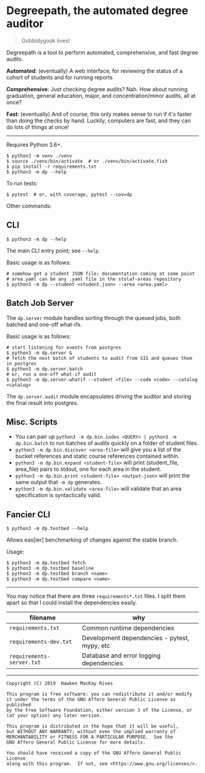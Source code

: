 # Degreepath, the automated degree auditor

> Gobbldygook lives!

Degreepath is a tool to perform automated, comprehensive, and fast degree audits.

**Automated**: (eventually) A web interface, for reviewing the status of a cohort of students and for running reports

**Comprehensive**: Just checking degree audits? Nah. How about running graduation, general education, major, and concentration/minor audits, all at once?

**Fast**: (eventually) And of course, this only makes sense to run if it's faster than doing the checks by hand. Luckily, computers are fast, and they can do lots of things at once!

---

Requires Python 3.6+.

```shell script
$ python3 -m venv ./venv
$ source ./venv/bin/activate  # or ./venv/bin/activate.fish
$ pip install -r requirements.txt
$ python3 -m dp --help
```

To run tests:

```shell script
$ pytest  # or, with coverage, pytest --cov=dp
```

Other commands:

## CLI

```shell script
$ python3 -m dp --help
```

The main CLI entry point; see `--help`.

Basic usage is as follows:

```shell script
# somehow get a student JSON file; documentation coming at some point
# area.yaml can be any .yaml file in the stolaf-areas repository
$ python3 -m dp --student <student.json> --area <area.yaml>
```

## Batch Job Server

The `dp.server` module handles sorting through the queued jobs, both batched and one-off what-ifs.

Basic usage is as follows:

```shell script
# start listening for events from postgres
$ python3 -m dp.server &
# fetch the next batch of students to audit from SIS and queues them in postgres
$ python3 -m dp.server.batch
# or, run a one-off what-if audit
$ python3 -m dp.server.whatif --student <file> --code <code> --catalog <catalog>
```

The `dp.server.audit` module encapsulates driving the auditor and storing the final result into postgres.

## Misc. Scripts

- You can pair up `python3 -m dp.bin.index <QUERY> | python3 -m dp.bin.batch` to run batches of audits quickly on a folder of student files.
- `python3 -m dp.bin.discover <area-file>` will give you a list of the bucket references and static course references contained within.
- `python3 -m dp.bin.expand <student-file>` will print (student_file, area_file) pairs to stdout, one for each area in the student.
- `python3 -m dp.bin.print <student-file> <output-json>` will print the same output that `-m dp` generates.
- `python3 -m dp.bin.validate <area-file>` will validate that an area specification is syntactically valid.

## Fancier CLI

```shell script
$ python3 -m dp.testbed --help
```

Allows eas[ier] benchmarking of changes against the stable branch.

Usage:

```shell script
$ python3 -m dp.testbed fetch
$ python3 -m dp.testbed baseline
$ python3 -m dp.testbed branch <name>
$ python3 -m dp.testbed compare <name>
```

---

You may notice that there are three `requirements*.txt` files. I split them apart so that I could install the dependencies easily.

| filename                  | why                                          |
| ------------------------- | -------------------------------------------- |
| `requirements.txt`        | Common runtime dependencies                  |
| `requirements-dev.txt`    | Development dependencies - pytest, mypy, etc |
| `requirements-server.txt` | Database and error logging dependencies      |

---

```
Copyright (C) 2019  Hawken MacKay Rives

This program is free software: you can redistribute it and/or modify
it under the terms of the GNU Affero General Public License as published
by the Free Software Foundation, either version 3 of the License, or
(at your option) any later version.

This program is distributed in the hope that it will be useful,
but WITHOUT ANY WARRANTY; without even the implied warranty of
MERCHANTABILITY or FITNESS FOR A PARTICULAR PURPOSE.  See the
GNU Affero General Public License for more details.

You should have received a copy of the GNU Affero General Public License
along with this program.  If not, see <https://www.gnu.org/licenses/>.
```
